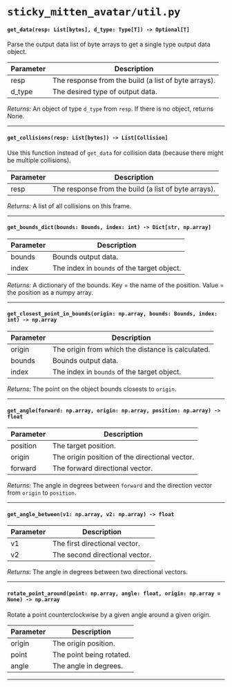 # `sticky_mitten_avatar/util.py`

#### `get_data(resp: List[bytes], d_type: Type[T]) -> Optional[T]`

Parse the output data list of byte arrays to get a single type output data object.

| Parameter | Description |
| --- | --- |
| resp | The response from the build (a list of byte arrays). |
| d_type | The desired type of output data. |

_Returns:_  An object of type `d_type` from `resp`. If there is no object, returns None.

***

#### `get_collisions(resp: List[bytes]) -> List[Collision]`

Use this function instead of `get_data` for collision data (because there might be multiple collisions).

| Parameter | Description |
| --- | --- |
| resp | The response from the build (a list of byte arrays). |

_Returns:_  A list of all collisions on this frame.

***

#### `get_bounds_dict(bounds: Bounds, index: int) -> Dict[str, np.array]`


| Parameter | Description |
| --- | --- |
| bounds | Bounds output data. |
| index | The index in `bounds` of the target object. |

_Returns:_  A dictionary of the bounds. Key = the name of the position. Value = the position as a numpy array.

***

#### `get_closest_point_in_bounds(origin: np.array, bounds: Bounds, index: int) -> np.array`


| Parameter | Description |
| --- | --- |
| origin | The origin from which the distance is calculated. |
| bounds | Bounds output data. |
| index | The index in `bounds` of the target object. |

_Returns:_  The point on the object bounds closests to `origin`.

***

#### `get_angle(forward: np.array, origin: np.array, position: np.array) -> float`


| Parameter | Description |
| --- | --- |
| position | The target position. |
| origin | The origin position of the directional vector. |
| forward | The forward directional vector. |

_Returns:_  The angle in degrees between `forward` and the direction vector from `origin` to `position`.

***

#### `get_angle_between(v1: np.array, v2: np.array) -> float`


| Parameter | Description |
| --- | --- |
| v1 | The first directional vector. |
| v2 | The second directional vector. |

_Returns:_  The angle in degrees between two directional vectors.

***

#### `rotate_point_around(point: np.array, angle: float, origin: np.array = None) -> np.array`

Rotate a point counterclockwise by a given angle around a given origin.

| Parameter | Description |
| --- | --- |
| origin | The origin position. |
| point | The point being rotated. |
| angle | The angle in degrees. |

***

